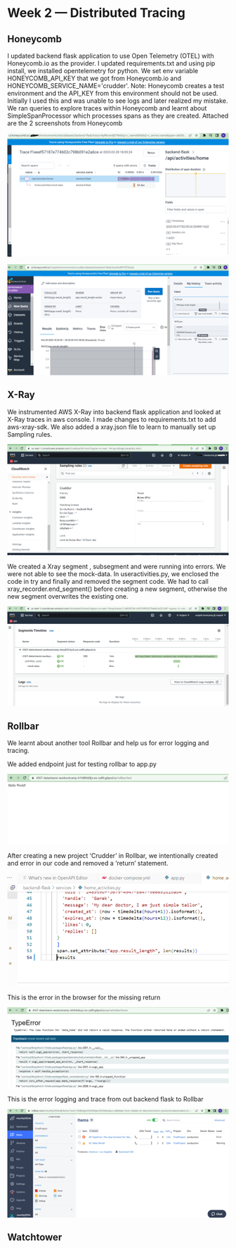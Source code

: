 # Week 2 — Distributed Tracing


## Honeycomb
I updated backend flask application to use Open Telemetry (OTEL) with Honeycomb.io as the provider. I updated requirements.txt and using pip install, we installed opentelemetry for python. 
We set env variable HONEYCOMB_API_KEY that we got from Honeycomb.io and HONEYCOMB_SERVICE_NAME='crudder'. Note: Honeycomb creates a test environment and the API_KEY from this environment should not be used. Initially I used this and was unable to see logs and later realized my mistake.
We ran queries to explore traces within Honeycomb and learnt about SimpleSpanProcessor which processes spans as they are created.
Attached are the 2 screenshots from Honeycomb


![Span Testing Mock Data](assets/week2_Honeycomb_SpanTest.PNG)

![Span Attributes](assets/week2_SpanAttr_Crudder.PNG)


## X-Ray
We instrumented AWS X-Ray into backend flask application and looked at X-Ray traces in aws console. I made changes to requirements.txt to add 
aws-xray-sdk. We also added a xray.json file to learn to manually set up Sampling rules.

![Sampling Rule XRay](assets/week2_SamplingRule.PNG)

We created a Xray segment , subsegment and were running into errors. We were not able to see the mock-data. In useractivities.py, we enclosed the code in try and finally and removed the segment code. We had to call xray_recorder.end_segment() before creating a new segment, otherwise the new segment overwrites the existing one. 

![Xray fixed](assets/week2_XRayFixed.PNG)


## Rollbar

We learnt about another tool Rollbar and help us for error logging and tracing.

We added endpoint just for testing rollbar to app.py

![Test rollbar endPoint](assets/week2_Rollbartest.PNG)

After creating a new project ‘Crudder’ in Rollbar, we intentionally created and error in our code and removed a ‘return’ statement.

![return missing](assets/week2_Rem_return_Err_Rollbar.PNG)

This is the error in the browser for the missing return

![return missing browser error](assets/week2_ErrorBrowser_Rollbar.PNG)

This is the error logging and trace from out backend flask to Rollbar

![return missing Rollbar error](assets/week2_Error_RollBarCapture.PNG)


## Watchtower





